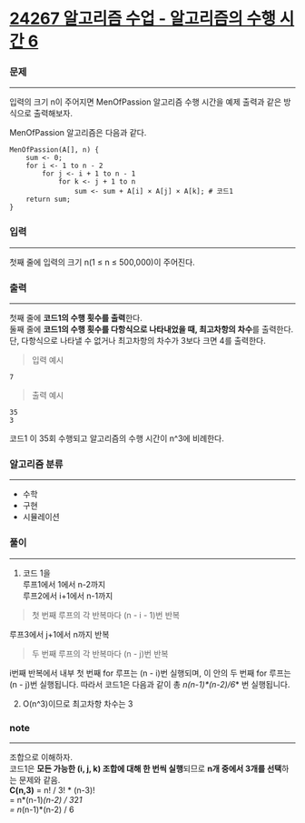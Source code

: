 [24267 알고리즘 수업 - 알고리즘의 수행 시간 6](https://www.acmicpc.net/problem/24267)  
===========
### 문제  

--------------
입력의 크기 n이 주어지면 MenOfPassion 알고리즘 수행 시간을 예제 출력과 같은 방식으로 출력해보자.  
  
MenOfPassion 알고리즘은 다음과 같다.  
```
MenOfPassion(A[], n) {
    sum <- 0;
    for i <- 1 to n - 2
        for j <- i + 1 to n - 1
            for k <- j + 1 to n
                sum <- sum + A[i] × A[j] × A[k]; # 코드1
    return sum;
}
```

### 입력  

--------------
첫째 줄에 입력의 크기 n(1 ≤ n ≤ 500,000)이 주어진다.  
  
### 출력  

--------------
첫째 줄에 **코드1의 수행 횟수를 출력**한다.  
둘째 줄에 **코드1의 수행 횟수를 다항식으로 나타내었을 때, 최고차항의 차수**를 출력한다. 단, 다항식으로 나타낼 수 없거나 최고차항의 차수가 3보다 크면 4를 출력한다.  
  
> 입력 예시  
```
7
```  
> 출력 예시  
```
35
3
```
코드1 이 35회 수행되고 알고리즘의 수행 시간이 n^3에 비례한다.  

### 알고리즘 분류  
  
--------------
- 수학
- 구현
- 시뮬레이션

### 풀이  
  
--------------
1. 코드 1을  
루프1에서 1에서 n-2까지  
루프2에서 i+1에서 n-1까지  
> 첫 번째 루프의 각 반복마다 (n - i - 1)번 반복  

루프3에서 j+1에서 n까지 반복  
> 두 번째 루프의 각 반복마다 (n - j)번 반복  

i번째 반복에서 내부 첫 번째 for 루프는 (n - i)번 실행되며, 이 안의 두 번째 for 루프는 (n - j)번 실행됩니다.
따라서 코드1은 다음과 같이 총 **n*(n-1)*(n-2)/6** 번 실행됩니다.  
  
2. O(n^3)이므로 최고차항 차수는 3 
  
### note  

--------------
조합으로 이해하자.  
코드1은 **모든 가능한 (i, j, k) 조합에 대해 한 번씩 실행**되므로 **n개 중에서 3개를 선택**하는 문제와 같음.  
**C(n,3)** = n! / 3! * (n-3)!  
= n*(n-1)*(n-2) / 3*2*1  
= n*(n-1)*(n-2) / 6  

